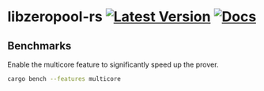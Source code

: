 # libzeropool-rs [![Latest Version]][crates.io] [![Docs]][docs.rs]

[Latest Version]: https://img.shields.io/crates/v/libzeropool-rs.svg
[crates.io]: https://crates.io/crates/libzeropool-rs
[Docs]: https://img.shields.io/badge/docs.rs-rustdoc-green
[docs.rs]: https://docs.rs/libzeropool-rs/

## Benchmarks
Enable the multicore feature to significantly speed up the prover.
```bash
cargo bench --features multicore
```
